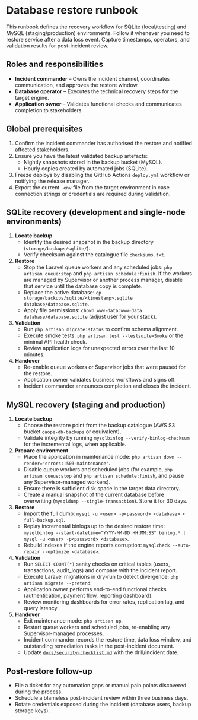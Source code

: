 # Database restore runbook

This runbook defines the recovery workflow for SQLite (local/testing) and MySQL (staging/production) environments. Follow it whenever you need to restore service after a data loss event. Capture timestamps, operators, and validation results for post-incident review.

## Roles and responsibilities
- **Incident commander** – Owns the incident channel, coordinates communication, and approves the restore window.
- **Database operator** – Executes the technical recovery steps for the target engine.
- **Application owner** – Validates functional checks and communicates completion to stakeholders.

## Global prerequisites
1. Confirm the incident commander has authorised the restore and notified affected stakeholders.
2. Ensure you have the latest validated backup artefacts:
   - Nightly snapshots stored in the backup bucket (MySQL).
   - Hourly copies created by automated jobs (SQLite).
3. Freeze deploys by disabling the GitHub Actions `deploy.yml` workflow or notifying the release manager.
4. Export the current `.env` file from the target environment in case connection strings or credentials are required during validation.

## SQLite recovery (development and single-node environments)
1. **Locate backup**
   - Identify the desired snapshot in the backup directory (`storage/backups/sqlite/`).
   - Verify checksum against the catalogue file `checksums.txt`.
2. **Restore**
   - Stop the Laravel queue workers and any scheduled jobs: `php artisan queue:stop` and `php artisan schedule:finish`. If the workers are managed by Supervisor or another process manager, disable that service until the database copy is complete.
   - Replace the active database: `cp storage/backups/sqlite/<timestamp>.sqlite database/database.sqlite`.
   - Apply file permissions: `chown www-data:www-data database/database.sqlite` (adjust user for your stack).
3. **Validation**
   - Run `php artisan migrate:status` to confirm schema alignment.
   - Execute smoke tests: `php artisan test --testsuite=Smoke` or the minimal API health check.
   - Review application logs for unexpected errors over the last 10 minutes.
4. **Handover**
   - Re-enable queue workers or Supervisor jobs that were paused for the restore.
   - Application owner validates business workflows and signs off.
   - Incident commander announces completion and closes the incident.

## MySQL recovery (staging and production)
1. **Locate backup**
   - Choose the restore point from the backup catalogue (AWS S3 bucket `caope-db-backups` or equivalent).
   - Validate integrity by running `mysqlbinlog --verify-binlog-checksum` for the incremental logs, when applicable.
2. **Prepare environment**
   - Place the application in maintenance mode: `php artisan down --render="errors::503-maintenance"`.
   - Disable queue workers and scheduled jobs (for example, `php artisan queue:stop` and `php artisan schedule:finish`, and pause any Supervisor-managed workers).
   - Ensure there is sufficient disk space in the target data directory.
   - Create a manual snapshot of the current database before overwriting (`mysqldump --single-transaction`). Store it for 30 days.
3. **Restore**
   - Import the full dump: `mysql -u <user> -p<password> <database> < full-backup.sql`.
   - Replay incremental binlogs up to the desired restore time: `mysqlbinlog --start-datetime="YYYY-MM-DD HH:MM:SS" binlog.* | mysql -u <user> -p<password> <database>`.
   - Rebuild indexes if the engine reports corruption: `mysqlcheck --auto-repair --optimize <database>`.
4. **Validation**
   - Run `SELECT COUNT(*)` sanity checks on critical tables (users, transactions, audit_logs) and compare with the incident report.
   - Execute Laravel migrations in dry-run to detect divergence: `php artisan migrate --pretend`.
   - Application owner performs end-to-end functional checks (authentication, payment flow, reporting dashboard).
   - Review monitoring dashboards for error rates, replication lag, and query latency.
5. **Handover**
   - Exit maintenance mode: `php artisan up`.
   - Restart queue workers and scheduled jobs, re-enabling any Supervisor-managed processes.
   - Incident commander records the restore time, data loss window, and outstanding remediation tasks in the post-incident document.
   - Update [`docs/security-checklist.md`](security-checklist.md) with the drill/incident date.

## Post-restore follow-up
- File a ticket for any automation gaps or manual pain points discovered during the process.
- Schedule a blameless post-incident review within three business days.
- Rotate credentials exposed during the incident (database users, backup storage keys).
